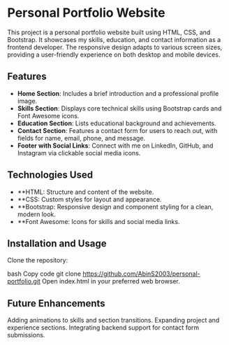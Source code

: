 # Personal Portfolio Website
This project is a personal portfolio website built using HTML, CSS, and Bootstrap. It showcases my skills, education, and contact information as a frontend developer. The responsive design adapts to various screen sizes, providing a user-friendly experience on both desktop and mobile devices.

## Features
* **Home Section**: Includes a brief introduction and a professional profile image.
* **Skills Section**: Displays core technical skills using Bootstrap cards and Font Awesome icons.
* **Education Section**: Lists educational background and achievements.
* **Contact Section**: Features a contact form for users to reach out, with fields for name, email, phone, and message.
* **Footer with Social Links**: Connect with me on LinkedIn, GitHub, and Instagram via clickable social media icons.

## Technologies Used
- **HTML: Structure and content of the website.
- **CSS: Custom styles for layout and appearance.
- **Bootstrap: Responsive design and component styling for a clean, modern look.
- **Font Awesome: Icons for skills and social media links.
## Installation and Usage
Clone the repository:

bash
Copy code
git clone https://github.com/AbinS2003/personal-portfolio.git
Open index.html in your preferred web browser.

## Future Enhancements
Adding animations to skills and section transitions.
Expanding project and experience sections.
Integrating backend support for contact form submissions.
